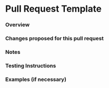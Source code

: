 ﻿# Pull Request Template
### Overview




### Changes proposed for this pull request




### Notes






### Testing Instructions






### Examples (if necessary)